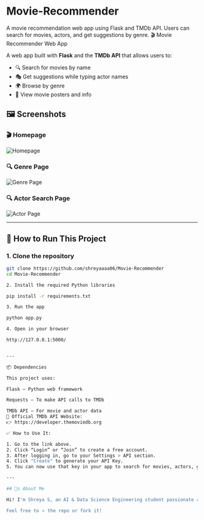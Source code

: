 # Movie-Recommender
A movie recommendation web app using Flask and TMDb API. Users can search for movies, actors, and get suggestions by genre.
 🎬 Movie Recommender Web App

A web app built with **Flask** and the **TMDb API** that allows users to:

- 🔍 Search for movies by name
- 🎭 Get suggestions while typing actor names
- 🌍 Browse by genre
- 🎥 View movie posters and info
## 🖼️ Screenshots

### 🎬 Homepage
![Homepage](images/Screenshot(37).png)
### 🔍 Genre  Page
![Genre Page](images/Screenshot(38).png)
### 🔍 Actor Search Page
![Actor Page](images/Screenshot(39).png)


---

## 🚀 How to Run This Project

### 1. Clone the repository

```bash
git clone https://github.com/shreyaaaa06/Movie-Recommender
cd Movie-Recommender

2. Install the required Python libraries

pip install -r requirements.txt

3. Run the app

python app.py

4. Open in your browser

http://127.0.0.1:5000/


---

📦 Dependencies

This project uses:

Flask – Python web framework

Requests – To make API calls to TMDb

TMDb API – For movie and actor data
🔗 Official TMDb API Website:
👉 https://developer.themoviedb.org

✅ How to Use It:

1. Go to the link above.
2. Click “Login” or “Join” to create a free account.
3. After logging in, go to your Settings > API section.
4. Click "Create" to generate your API Key.
5. You can now use that key in your app to search for movies, actors, genres, posters, etc.

---

## 🙋‍♀️ About Me

Hi! I'm Shreya S, an AI & Data Science Engineering student passionate about coding cool projects in Python and solving real-world problems!

Feel free to ⭐ the repo or fork it!